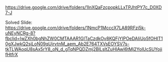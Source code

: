 https://drive.google.com/drive/folders/1InXQaFzcpopkLLxTPJhtPY7c_D0XD7-J

Solved Slide: https://drive.google.com/drive/folders/1NmcP1McccX7LA89RFzj5k-uNEyNCRg-8?fbclid=IwZXh0bgNhZW0CMTAAAR1GITaCzdkOv8KQFjYIPOeDAIiUo5fOHIT10gXJwkQ2sjLoN09qUjrvtnM_aem_Ab2E764TXVsEOYSV7s-tkTLWAoqU8sAx5rY8_oN_d_gTqNPQDZmj2BlLsItZuHIAwI6tMj2YolUcSUYojifHtfrX
